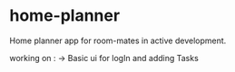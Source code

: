 # home-planner
Home planner app for room-mates in active development.
  
  working on : -> Basic ui for logIn and adding Tasks
